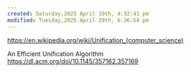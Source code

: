 ```yaml
---
created: Saturday,2025 April 19th, 4:32:41 pm
modified: Tuesday,2025 April 29th, 6:36:54 pm
---
```


https://en.wikipedia.org/wiki/Unification_(computer_science)



An Efficient Unification Algorithm
https://dl.acm.org/doi/10.1145/357162.357169